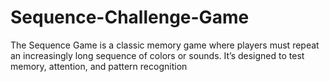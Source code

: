 # Sequence-Challenge-Game
The Sequence Game is a classic memory game where players must repeat an increasingly long sequence of colors or sounds. It’s designed to test memory, attention, and pattern recognition

